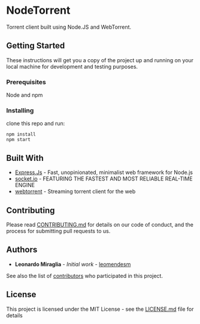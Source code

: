 # NodeTorrent

Torrent client built using Node.JS and WebTorrent.

## Getting Started

These instructions will get you a copy of the project up and running on your local machine for development and testing purposes.

### Prerequisites

Node and npm

### Installing
clone this repo and run:
```
npm install
npm start
```

## Built With

* [Express.Js](http://expressjs.com) - Fast, unopinionated, minimalist web framework for Node.js
* [socket.io](https://socket.io/) - FEATURING THE FASTEST AND MOST RELIABLE REAL-TIME ENGINE
* [webtorrent](https://github.com/webtorrent/webtorrent) - Streaming torrent client for the web


## Contributing

Please read [CONTRIBUTING.md](https://gist.github.com/PurpleBooth/b24679402957c63ec426) for details on our code of conduct, and the process for submitting pull requests to us.

## Authors

* **Leonardo Miraglia** - *Initial work* - [leomendesm](https://github.com/leomendesm)

See also the list of [contributors](https://github.com/leomendesm/nodetorrent/graphs/contributors) who participated in this project.

## License

This project is licensed under the MIT License - see the [LICENSE.md](LICENSE.md) file for details
